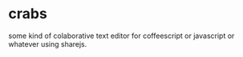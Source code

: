 crabs
=====

some kind of colaborative text editor for coffeescript or javascript or whatever using sharejs.

